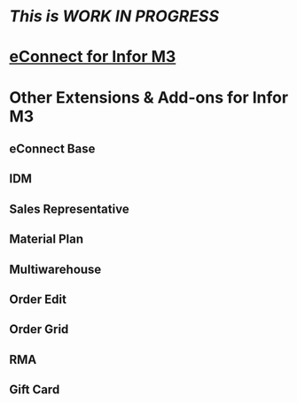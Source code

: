 # *This is WORK IN PROGRESS*



# [eConnect for Infor M3](pages/econnect-m3/econnect-m3.md)


# Other Extensions & Add-ons for Infor M3

## eConnect Base

## IDM

## Sales Representative

## Material Plan

## Multiwarehouse

## Order Edit

## Order Grid

## RMA

## Gift Card 

